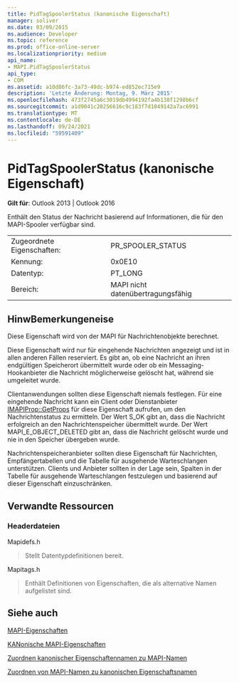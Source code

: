```yaml
---
title: PidTagSpoolerStatus (kanonische Eigenschaft)
manager: soliver
ms.date: 03/09/2015
ms.audience: Developer
ms.topic: reference
ms.prod: office-online-server
ms.localizationpriority: medium
api_name:
- MAPI.PidTagSpoolerStatus
api_type:
- COM
ms.assetid: a10d86fc-3a73-49dc-b974-ed852ec715e9
description: 'Letzte Änderung: Montag, 9. März 2015'
ms.openlocfilehash: 473f2745a6c3019db4994192fa4b138f1298b6cf
ms.sourcegitcommit: a1d9041c20256616c9c183f7d1049142a7ac6991
ms.translationtype: MT
ms.contentlocale: de-DE
ms.lasthandoff: 09/24/2021
ms.locfileid: "59591409"
---
```

# <a name="pidtagspoolerstatus-canonical-property"></a>PidTagSpoolerStatus (kanonische Eigenschaft)

  
  
**Gilt für**: Outlook 2013 | Outlook 2016 
  
Enthält den Status der Nachricht basierend auf Informationen, die für den MAPI-Spooler verfügbar sind.
  
|||
|:-----|:-----|
|Zugeordnete Eigenschaften:  <br/> |PR_SPOOLER_STATUS  <br/> |
|Kennung:  <br/> |0x0E10  <br/> |
|Datentyp:  <br/> |PT_LONG  <br/> |
|Bereich:  <br/> |MAPI nicht datenübertragungsfähig  <br/> |
   
## <a name="remarks"></a>HinwBemerkungeneise

Diese Eigenschaft wird von der MAPI für Nachrichtenobjekte berechnet.
  
Diese Eigenschaft wird nur für eingehende Nachrichten angezeigt und ist in allen anderen Fällen reserviert. Es gibt an, ob eine Nachricht an ihren endgültigen Speicherort übermittelt wurde oder ob ein Messaging-Hookanbieter die Nachricht möglicherweise gelöscht hat, während sie umgeleitet wurde.
  
Clientanwendungen sollten diese Eigenschaft niemals festlegen. Für eine eingehende Nachricht kann ein Client oder Dienstanbieter [IMAPIProp::GetProps](imapiprop-getprops.md) für diese Eigenschaft aufrufen, um den Nachrichtenstatus zu ermitteln. Der Wert S_OK gibt an, dass die Nachricht erfolgreich an den Nachrichtenspeicher übermittelt wurde. Der Wert MAPI_E_OBJECT_DELETED gibt an, dass die Nachricht gelöscht wurde und nie in den Speicher übergeben wurde. 
  
Nachrichtenspeicheranbieter sollten diese Eigenschaft für Nachrichten, Empfängertabellen und die Tabelle für ausgehende Warteschlangen unterstützen. Clients und Anbieter sollten in der Lage sein, Spalten in der Tabelle für ausgehende Warteschlangen festzulegen und basierend auf dieser Eigenschaft einzuschränken.
  
## <a name="related-resources"></a>Verwandte Ressourcen

### <a name="header-files"></a>Headerdateien

Mapidefs.h
  
> Stellt Datentypdefinitionen bereit.
    
Mapitags.h
  
> Enthält Definitionen von Eigenschaften, die als alternative Namen aufgelistet sind.
    
## <a name="see-also"></a>Siehe auch



[MAPI-Eigenschaften](mapi-properties.md)
  
[KANonische MAPI-Eigenschaften](mapi-canonical-properties.md)
  
[Zuordnen kanonischer Eigenschaftennamen zu MAPI-Namen](mapping-canonical-property-names-to-mapi-names.md)
  
[Zuordnen von MAPI-Namen zu kanonischen Eigenschaftsnamen](mapping-mapi-names-to-canonical-property-names.md)

